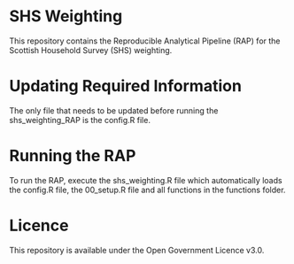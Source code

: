 # SHS Weighting
This repository contains the Reproducible Analytical Pipeline (RAP) for the Scottish Household Survey (SHS) weighting.

# Updating Required Information
The only file that needs to be updated before running the shs_weighting_RAP is the config.R file.

# Running the RAP
To run the RAP, execute the shs_weighting.R file which automatically loads the config.R file, the 00_setup.R file and all functions in the functions folder.

# Licence
This repository is available under the Open Government Licence v3.0.
